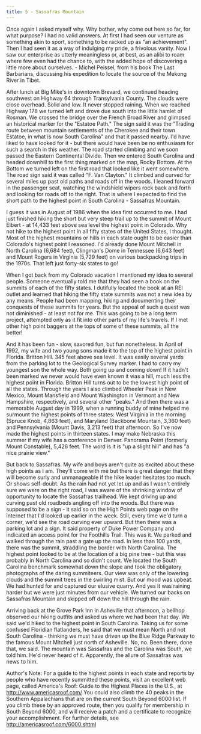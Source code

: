 ```yaml
---
title: 5 - Sassafras Mountain 
---
```


Once again I asked myself why.  Why bother, why come out here so far, for what purpose?  I had no valid answers. At first I had seen our venture as something akin to sport, something to be racked up as "an achievement". Then I had seen it as a way of indulging my pride, a frivolous vanity.  Now I saw our enterprise as utterly meaningless or, at best, as an alibi to roam where few even had the chance to, with the added hope of discovering a little more about ourselves. - Michel Peissel, from his book The Last Barbarians, discussing his expedition to locate the source of the Mekong River in Tibet. 

After lunch at Big Mike's in downtown Brevard, we continued heading southwest on Highway 64 through Transylvania County.  The clouds were close overhead. Solid and low.  It never stopped raining. When we reached Highway 178 we turned left and drove due south into the little hamlet of Rosman. We crossed the bridge over the French Broad River and glimpsed an historical marker for the "Estatoe Path." The sign said it was the "Trading route between mountain settlements of the Cherokee and their town Estatoe, in what is now South Carolina" and that it passed nearby.  I'd have liked to have looked for it - but there would have been be no enthusiasm for such a search in this weather.  The road started climbing and we soon passed the Eastern Continental Divide. Then we entered South Carolina and headed downhill to the first thing marked on the map, Rocky Bottom. At the Bottom we turned left on the first road that looked like it went somewhere. The road sign said it was called "F. Van Clayton."  It climbed and curved for several miles up past old paths and roads off in the woods.  I leaned forward in the passenger seat, watching the windshield wipers rock back and forth and looking for roads off to the right.  That is where I expected to find the short path to the highest point in South Carolina - Sassafras Mountain.

I guess it was in August of 1986 when the idea first occurred to me. I had just finished hiking the short but very steep trail up to the summit of Mount Elbert - at 14,433 feet above sea level the highest point in Colorado. Why not hike to the highest point in all fifty states of the United States, I thought.  Most of the highest mountains or hills in each state ought to be easier than Colorado's highest point I reasoned. I'd already done Mount Mitchell in North Carolina (6,684 feet), Clingman's Dome in Tennessee (6,643 feet) and Mount Rogers in Virginia (5,729 feet) on various backpacking trips in the 1970s. That left just forty-six states to go!

When I got back from my Colorado vacation I mentioned my idea to several people. Someone eventually told me that they had seen a book on the summits of each of the fifty states. I dutifully located the book at an REI outlet and learned that hiking the fifty state summits was not a new idea by any means. People had been mapping, hiking and documenting their conquests of these summits for years. But the appeal of such a quest was not diminished - at least not for me. This was going to be a long term project, attempted only as it fit into other parts of my life's travels.  If I met other high point baggers at the tops of some of these summits, all the better!


And it has been fun - slow, savored fun, but fun nonetheless. In April of 1992, my wife and two young sons made it to the top of the highest point in Florida. Britton Hill. 345 feet above sea level. It was easily several yards from the parking lot to the Geological Survey marker.  I had to carry my youngest son the whole way.  Both going up and coming down! If it hadn't been marked we never would have even known it was a hill, much less the highest point in Florida. Britton Hill turns out to be the lowest high point of all the states. Through the years I also climbed Wheeler Peak in New Mexico, Mount Mansfield and Mount Washington in Vermont and New Hampshire, respectively, and several other "peaks."  And then there was a memorable August day in 1999, when a running buddy of mine helped me surmount the highest points of three states: West Virginia in the morning (Spruce Knob, 4,863 feet), and Maryland (Backbone Mountain, 3,360 feet) and Pennsylvania (Mount Davis, 3,213 feet) that afternoon. So I've now made the highest points in thirteen states. I may make Nebraska this summer if my wife has a conference in Denver.  Panorama Point (formerly Mount Constable), 5,426 feet. The word is it is "up a slight hill" and has "a nice prairie view."

But back to Sassafras. My wife and boys aren't quite as excited about these high points as I am. They'll come with me but there is great danger that they will become surly and unmanageable if the hike leader hesitates too much. Or shows self-doubt. As the rain had not yet let up and as I wasn't entirely sure we were on the right road, I was aware of the shrinking window of opportunity to locate the Sassafras trailhead. We kept driving up and curving past old roadbeds angling off into the woods.  But there was supposed to be a sign - it said so on the High Points web page on the internet that I'd looked up earlier in the week. Still, every time we'd turn a corner, we'd see the road curving ever upward. But then there was a parking lot and a sign. It said property of Duke Power Company and indicated an access point for the Foothills Trail.  This was it. We parked and walked through the rain past a gate up the road. In less than 100 yards, there was the summit, straddling the border with North Carolina. The highest point looked to be at the location of a big pine tree - but this was probably in North Carolina and so didn't count.  We located the South Carolina benchmark somewhat down the slope and took the obligatory photographs of the daring summiteers. Our view was only of the lowering clouds and the summit trees in the swirling mist. But our mood was upbeat. We had hunted for and captured our elusive quarry.  And yes it was raining harder but we were just minutes from our vehicle. We turned our backs on Sassafras Mountain and skipped off down the hill through the rain. 

Arriving back at the Grove Park Inn in Asheville that afternoon, a bellhop observed our hiking outfits and asked us where we had been that day.  We said we'd hiked to the highest point in South Carolina. Taking us for some confused Floridian flatlanders, he said that we must mean North and not South Carolina - thinking we must have driven up the Blue Ridge Parkway to the famous Mount Mitchell just north of Asheville.  No, no. Been there, done that, we said. The mountain was Sassafras and the Carolina was South, we told him. He'd never heard of it. Apparently, the allure of Sassafras was news to him. 

Author's Note: For a guide to the highest points in each state and reports by people who have recently summitted these points, visit an excellent web page, called America's Roof: Guide to the Highest Places in the U.S., at http://www.americasroof.com/ 
You could also climb the 40 peaks in the Southern Appalachians that are on the current South Beyond 6000 list. If you climb these by an approved route, then you qualify for membership in South Beyond 6000, and will receive a patch and a certificate to recognize your accomplishment. For further details, see http://americasroof.com/6000.shtml 